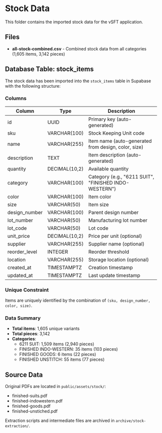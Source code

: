 # Stock Data

This folder contains the imported stock data for the vSFT application.

## Files

- **all-stock-combined.csv** - Combined stock data from all categories (1,605 items, 3,142 pieces)

## Database Table: stock_items

The stock data has been imported into the `stock_items` table in Supabase with the following structure:

### Columns

| Column | Type | Description |
|--------|------|-------------|
| id | UUID | Primary key (auto-generated) |
| sku | VARCHAR(100) | Stock Keeping Unit code |
| name | VARCHAR(255) | Item name (auto-generated from design, color, size) |
| description | TEXT | Item description (auto-generated) |
| quantity | DECIMAL(10,2) | Available quantity |
| category | VARCHAR(100) | Category (e.g., "6211 SUIT", "FINISHED INDO-WESTERN") |
| color | VARCHAR(100) | Item color |
| size | VARCHAR(50) | Item size |
| design_number | VARCHAR(100) | Parent design number |
| lot_number | VARCHAR(50) | Manufacturing lot number |
| lot_code | VARCHAR(50) | Lot code |
| unit_price | DECIMAL(10,2) | Price per unit (optional) |
| supplier | VARCHAR(255) | Supplier name (optional) |
| reorder_level | INTEGER | Reorder threshold |
| location | VARCHAR(255) | Storage location (optional) |
| created_at | TIMESTAMPTZ | Creation timestamp |
| updated_at | TIMESTAMPTZ | Last update timestamp |

### Unique Constraint

Items are uniquely identified by the combination of `(sku, design_number, color, size)`.

### Data Summary

- **Total items**: 1,605 unique variants
- **Total pieces**: 3,142
- **Categories**:
  - 6211 SUIT: 1,509 items (2,940 pieces)
  - FINISHED INDO-WESTERN: 35 items (103 pieces)
  - FINISHED GOODS: 6 items (22 pieces)
  - FINISHED UNSTITCH: 55 items (77 pieces)

## Source Data

Original PDFs are located in `public/assets/stock/`:
- finished-suits.pdf
- finished-indowestern.pdf
- finished-goods.pdf
- finished-unstiched.pdf

Extraction scripts and intermediate files are archived in `archive/stock-extraction/`.
